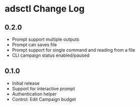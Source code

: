 # adsctl Change Log

## 0.2.0

- Prompt support multiple outputs
- Prompt can saves file
- Prompt support for single command and reading from a file
- CLI campaign status enabled/paused

## 0.1.0

- Initial release
- Support for interactive prompt
- Authentication helper
- Control: Edit Campaign budget
